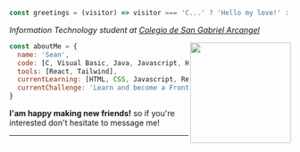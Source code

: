 ```javascript
const greetings = (visitor) => visitor === 'C...' ? 'Hello my love!' : 'Hi there!'
```

<p><em>Information Technology student at <a href="https://cdsga-system.com/website/site/">Colegio de San Gabriel Arcangel</a></em></p>
<img align='right' src="https://www.messenger.com/75205510-370d-42cb-ba89-08a0d4309b13" width="180">

```javascript
const aboutMe = {
  name: 'Sean',
  code: [C, Visual Basic, Java, Javascript, HTML, CSS],
  tools: [React, Tailwind],
  currentLearning: [HTML, CSS, Javascript, React, Tailwind],
  currentChallenge: 'Learn and become a Front-end Web Developer',
}
```
<p><b>I'am happy making new friends!</b> so if you're interested don't hesitate to message me!</p>

---
